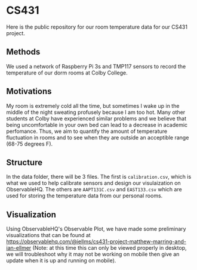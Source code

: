 # CS431
Here is the public repository for our room temperature data for our CS431 project.


## Methods
We used a network of Raspberry Pi 3s and TMP117 sensors to record the temperature of our dorm rooms at Colby College.

## Motivations
My room is extremely cold all the time, but sometimes I wake up in the middle of the night sweating profusely because I am too hot.  Many other students at Colby have experienced similar problems and we believe that being uncomfortable in your own bed can lead to a decrease in academic perfomance.  Thus, we aim to quantify the amount of temperature fluctuation in rooms and to see when they are outside an acceptible range (68-75 degrees F).

## Structure
In the data folder, there will be 3 files.  The first is `calibration.csv`, which is what we used to help calibrate sensors and design our visulaization on ObservableHQ.  The others are `AAPT131C.csv` and `EAST133.csv` which are used for storing the temperature data from our personal rooms.

## Visualization
Using ObservableHQ's Observable Plot, we have made some preliminary visualizations that can be found at https://observablehq.com/@iellms/cs431-project-matthew-marring-and-ian-ellmer (Note: at this time this can only be viewed properly in desktop, we will troubleshoot why it may not be working on mobile then give an update when it is up and running on mobile).

